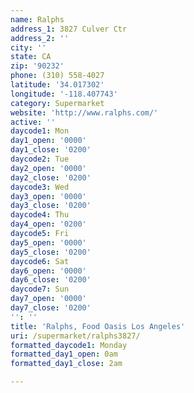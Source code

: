 ```yaml
---
name: Ralphs
address_1: 3827 Culver Ctr
address_2: ''
city: ''
state: CA
zip: '90232'
phone: (310) 558-4027
latitude: '34.017302'
longitude: '-118.407743'
category: Supermarket
website: 'http://www.ralphs.com/'
active: ''
daycode1: Mon
day1_open: '0000'
day1_close: '0200'
daycode2: Tue
day2_open: '0000'
day2_close: '0200'
daycode3: Wed
day3_open: '0000'
day3_close: '0200'
daycode4: Thu
day4_open: '0200'
daycode5: Fri
day5_open: '0000'
day5_close: '0200'
daycode6: Sat
day6_open: '0000'
day6_close: '0200'
daycode7: Sun
day7_open: '0000'
day7_close: '0200'
'': ''
title: 'Ralphs, Food Oasis Los Angeles'
uri: /supermarket/ralphs3827/
formatted_daycode1: Monday
formatted_day1_open: 0am
formatted_day1_close: 2am

---
```

